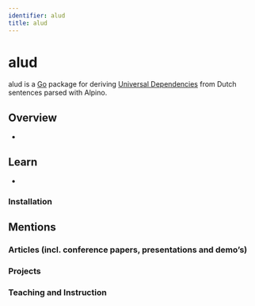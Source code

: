 ```yaml
---
identifier: alud
title: alud
---
```

# alud

alud is a [Go](https://go.dev/) package for deriving [Universal Dependencies](https://universaldependencies.org/) from Dutch sentences parsed with Alpino.

## Overview

*

## Learn

*

### Installation

## Mentions

### Articles (incl. conference papers, presentations and demo’s)

### Projects

### Teaching and Instruction